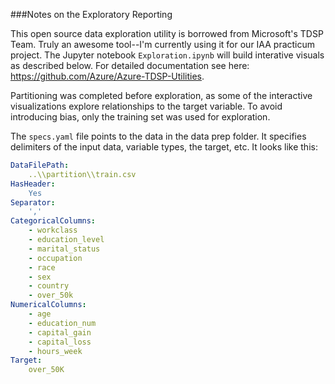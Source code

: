 ###Notes on the Exploratory Reporting

This open source data exploration utility is borrowed from Microsoft's TDSP Team. Truly an awesome tool--I'm currently using it for our IAA practicum project. The Jupyter notebook `Exploration.ipynb` will build interative visuals as described below. For detailed documentation see here: https://github.com/Azure/Azure-TDSP-Utilities.

Partitioning was completed before exploration, as some of the interactive visualizations explore relationships to the target variable. To avoid introducing bias, only the training set was used for exploration. 

The `specs.yaml` file points to the data in the data prep folder. It specifies delimiters of the input data, variable types, the target, etc. It looks like this:

```yaml
DataFilePath:
    ..\\partition\\train.csv
HasHeader:
    Yes
Separator:
    ','
CategoricalColumns:
    - workclass
    - education_level
    - marital_status
    - occupation
    - race
    - sex
    - country
    - over_50k
NumericalColumns:
    - age 
    - education_num
    - capital_gain
    - capital_loss
    - hours_week
Target:
    over_50K

```

